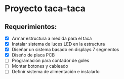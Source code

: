 # Proyecto taca-taca
## Requerimientos:

- [x] Armar estructura a medida para el taca
- [x] Instalar sistema de luces LED en la estructura
- [x] Diseñar un sistema basado en displays 7 segmentos
- [x] Diseño de placa PCB
- [ ] Programación para contador de goles
- [ ] Montar botones y cableado
- [ ] Definir sistema de alimentación e instalarlo
